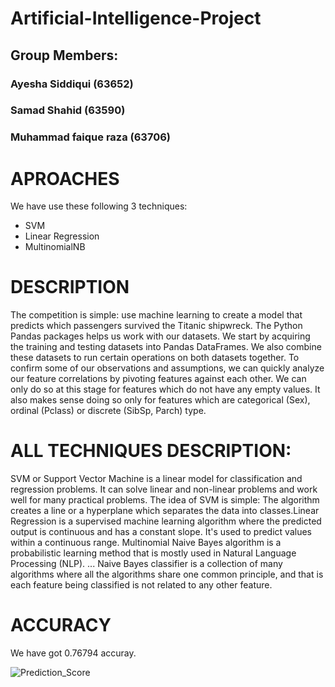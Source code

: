 # Artificial-Intelligence-Project
## Group Members:
### Ayesha Siddiqui (63652)
### Samad Shahid (63590)
### Muhammad faique raza (63706)

# APROACHES
We have use these following 3 techniques:

* SVM
* Linear Regression
* MultinomialNB

# DESCRIPTION
The competition is simple: use machine learning to create a model that predicts which passengers survived the Titanic shipwreck. The Python Pandas packages helps us work with our datasets. We start by acquiring the training and testing datasets into Pandas DataFrames. We also combine these datasets to run certain operations on both datasets together. To confirm some of our observations and assumptions, we can quickly analyze our feature correlations by pivoting features against each other. We can only do so at this stage for features which do not have any empty values. It also makes sense doing so only for features which are categorical (Sex), ordinal (Pclass) or discrete (SibSp, Parch) type.

# ALL TECHNIQUES DESCRIPTION:
SVM or Support Vector Machine is a linear model for classification and regression problems. It can solve linear and non-linear problems and work well for many practical problems. The idea of SVM is simple: The algorithm creates a line or a hyperplane which separates the data into classes.Linear Regression is a supervised machine learning algorithm where the predicted output is continuous and has a constant slope. It's used to predict values within a continuous range. Multinomial Naive Bayes algorithm is a probabilistic learning method that is mostly used in Natural Language Processing (NLP). ... Naive Bayes classifier is a collection of many algorithms where all the algorithms share one common principle, and that is each feature being classified is not related to any other feature.

 # ACCURACY
We have got 0.76794 accuray.

![Prediction_Score](https://user-images.githubusercontent.com/61629843/126363177-b30acbd8-574e-4a3e-9c2a-64f1ba5e60de.PNG)
